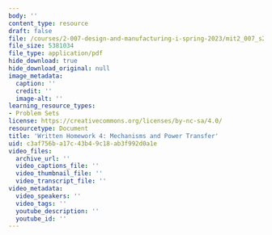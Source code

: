 ```yaml
---
body: ''
content_type: resource
draft: false
file: /courses/2-007-design-and-manufacturing-i-spring-2023/mit2_007_s23_whw04.pdf
file_size: 5381034
file_type: application/pdf
hide_download: true
hide_download_original: null
image_metadata:
  caption: ''
  credit: ''
  image-alt: ''
learning_resource_types:
- Problem Sets
license: https://creativecommons.org/licenses/by-nc-sa/4.0/
resourcetype: Document
title: 'Written Homework 4: Mechanisms and Power Transfer'
uid: c3af756b-a17c-43b4-9c18-ab3f992d0a1e
video_files:
  archive_url: ''
  video_captions_file: ''
  video_thumbnail_file: ''
  video_transcript_file: ''
video_metadata:
  video_speakers: ''
  video_tags: ''
  youtube_description: ''
  youtube_id: ''
---
```

